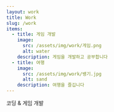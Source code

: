 ```yaml
---
layout: work
title: Work
slug: /work
items:
  - title: 게임 개발
    image:
      src: /assets/img/work/게임.png
      alt: water
    description: 게임을 개발하고 공부합니다
  - title: 여행
    image:
      src: /assets/img/work/뱅기.jpg
      alt: sand
    description: 여행을 즐깁니다
---
```


코딩 & 게임 개발
<br />
<br />
